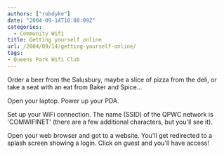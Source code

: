 ```yaml
---
authors: ["robdyke"]
date: "2004-09-14T10:00:09Z"
categories:
  - Community Wifi
title: Getting yourself online
url: /2004/09/14/getting-yourself-online/
tags:
- Queens Park Wifi Club
---
```

Order a beer from the Salusbury, maybe a slice of pizza from the deli, or take a seat with an eat from Baker and Spice...

Open your laptop. Power up your PDA.

Set up your WiFi connection. The name (SSID) of the QPWC network is 'COMWIFINET' (there are a few additional characters, but you'll see it).

Open your web browser and got to a website. You'll get redirected to a splash screen showing a login. Click on guest and you'll have access!